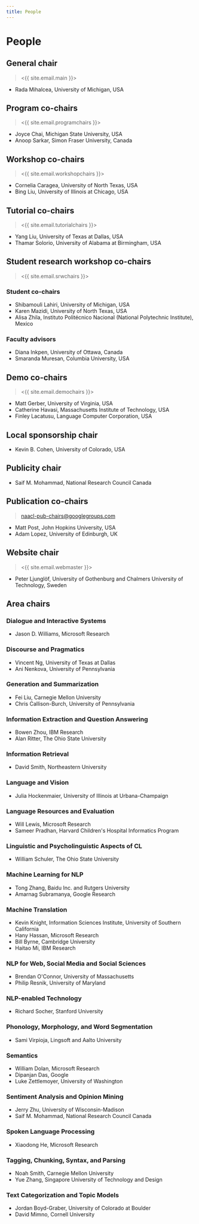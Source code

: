```yaml
---
title: People
---
```


# People

## General chair

> <{{ site.email.main }}>

- Rada Mihalcea, University of Michigan, USA

## Program co-chairs

> <{{ site.email.programchairs }}>

- Joyce Chai, Michigan State University, USA
- Anoop Sarkar, Simon Fraser University, Canada

## Workshop co-chairs

> <{{ site.email.workshopchairs }}>

- Cornelia Caragea, University of North Texas, USA
- Bing Liu, University of Illinois at Chicago, USA

## Tutorial co-chairs

> <{{ site.email.tutorialchairs }}>

- Yang Liu, University of Texas at Dallas, USA
- Thamar Solorio, University of Alabama at Birmingham, USA

## Student research workshop co-chairs

> <{{ site.email.srwchairs }}>

### Student co-chairs

- Shibamouli Lahiri, University of Michigan, USA
- Karen Mazidi, University of North Texas, USA
- Alisa Zhila, Instituto Politécnico Nacional (National Polytechnic Institute), Mexico

### Faculty advisors

- Diana Inkpen, University of Ottawa, Canada
- Smaranda Muresan, Columbia University, USA

## Demo co-chairs

> <{{ site.email.demochairs }}>

- Matt Gerber, University of Virginia, USA
- Catherine Havasi, Massachusetts Institute of Technology, USA
- Finley Lacatusu, Language Computer Corporation, USA

## Local sponsorship chair

- Kevin B. Cohen, University of Colorado, USA

## Publicity chair

- Saif M. Mohammad, National Research Council Canada

## Publication co-chairs

> <naacl-pub-chairs@googlegroups.com>

- Matt Post, John Hopkins University, USA
- Adam Lopez, University of Edinburgh, UK

## Website chair

> <{{ site.email.webmaster }}>

- Peter Ljunglöf, University of Gothenburg and Chalmers University of Technology, Sweden

## Area chairs

### Dialogue and Interactive Systems

- Jason D. Williams, Microsoft Research

### Discourse and Pragmatics

- Vincent Ng, University of Texas at Dallas
- Ani Nenkova, University of Pennsylvania

### Generation and Summarization

- Fei Liu, Carnegie Mellon University
- Chris Callison-Burch, University of Pennsylvania


### Information Extraction and Question Answering

- Bowen Zhou, IBM Research
- Alan Ritter, The Ohio State University

### Information Retrieval

- David Smith, Northeastern University

### Language and Vision

- Julia Hockenmaier, University of Illinois at Urbana-Champaign

### Language Resources and Evaluation

- Will Lewis, Microsoft Research
- Sameer Pradhan, Harvard Children's Hospital Informatics Program


### Linguistic and Psycholinguistic Aspects of CL

- William Schuler, The Ohio State University

### Machine Learning for NLP

- Tong Zhang, Baidu Inc. and Rutgers University
- Amarnag Subramanya, Google Research

### Machine Translation

- Kevin Knight, Information Sciences Institute, University of Southern California
- Hany Hassan, Microsoft Research
- Bill Byrne, Cambridge University
- Haitao Mi, IBM Research

### NLP for Web, Social Media and Social Sciences

- Brendan O'Connor, University of Massachusetts
- Philip Resnik, University of Maryland

### NLP-enabled Technology

- Richard Socher, Stanford University

### Phonology, Morphology, and Word Segmentation

- Sami Virpioja, Lingsoft and Aalto University

### Semantics

- William Dolan, Microsoft Research
- Dipanjan Das, Google
- Luke Zettlemoyer, University of Washington

### Sentiment Analysis and Opinion Mining

- Jerry Zhu, University of Wisconsin-Madison
- Saif M. Mohammad, National Research Council Canada

### Spoken Language Processing

- Xiaodong He, Microsoft Research

### Tagging, Chunking, Syntax, and Parsing

- Noah Smith, Carnegie Mellon University
- Yue Zhang, Singapore University of Technology and Design

### Text Categorization and Topic Models

- Jordan Boyd-Graber, University of Colorado at Boulder
- David Mimno, Cornell University
